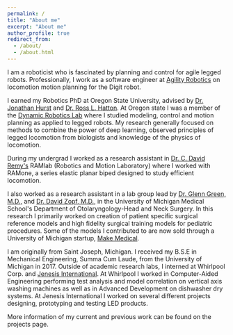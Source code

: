 ```yaml
---
permalink: /
title: "About me"
excerpt: "About me"
author_profile: true
redirect_from: 
  - /about/
  - /about.html
---
```


I am a roboticist who is fascinated by planning and control for agile legged robots.
Professionally, I work as a software engineer at [Agility Robotics](https://agilityrobotics.com/) on locomotion motion planning for the Digit robot.

I earned my Robotics PhD at Oregon State University, advised by [Dr. Jonathan Hurst](https://mime.oregonstate.edu/people/hurst) and [Dr. Ross L. Hatton](http://www.rosslhatton.com/). 
At Oregon state I was a member of the [Dynamic Robotics Lab](https://mime.oregonstate.edu/research/drl/) where I studied modeling, control and motion planning as applied to legged robots. 
My research generally focused on methods to combine the power of deep learning, observed principles of legged locomotion from biologists and knowledge of the physics of locomotion.

During my undergrad I worked as a research assistant in [Dr. C. David Remy's](https://www.uni-stuttgart.de/en/press/experts/Prof.-Dr.-C.-David-Remy) RAMlab (Robotics and Motion Laboratory) where I worked with RAMone, a series elastic planar biped designed to study efficient locomotion.

I also worked as a research assistant in a lab group lead by [Dr. Glenn Green, M.D.,](https://medicine.umich.edu/dept/otolaryngology/glenn-e-green-md) and [Dr. David Zopf, M.D.,](https://medicine.umich.edu/dept/otolaryngology/david-zopf-md-ms) in the University of Michigan Medical School's Department of Otolaryngology-Head and Neck Surgery.
In this research I primarily worked on creation of patient specific surgical reference models and high fidelity surgical training models for pediatric procedures. 
Some of the models I contributed to are now sold through a University of Michigan startup, [Make Medical](https://www.makemedical.net/).

I am originally from Saint Joseph, Michigan. 
I received my B.S.E in Mechanical Engineering, Summa Cum Laude, from the University of Michigan in 2017.
Outside of academic research labs, I interned at Whirlpool Corp. and [Jenesis International](https://www.jenesisinc.com/).
At Whirlpool I worked in Computer-Aided Engineering performing test analysis and model correlation on vertical axis washing machines as well as in Advanced Development on dishwasher dry systems.
At Jenesis International I worked on several different projects designing, prototyping and testing LED products.

More information of my current and previous work can be found on the projects page. 